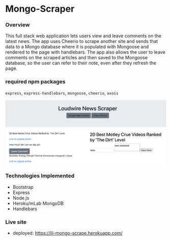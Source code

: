 # Mongo-Scraper

### Overview

This full stack web application lets users view and leave comments on the latest news. The app uses Cheerio to scrape another site and sends that data to a Mongo database where it is populated with Mongoose and rendered to the page with handlebars. The app also allows the user to leave comments on the scraped articles and then saved to the Mongoose database, so the user can refer to their note, even after they refresh the page.


### required npm packages

`express`, `express-handlebars`, `mongoose`, `cheerio`, `axois`


![landing-page](public/images/scraper.png)


### Technologies Implemented

* Bootstrap
* Express
* Node.js
* Heroku/mLab MongoDB
* Handlebars

### Live site

* deployed: https://lil-mongo-scrape.herokuapp.com/